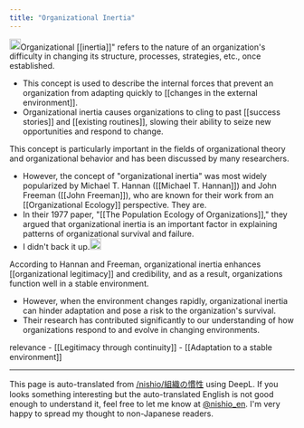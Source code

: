```yaml
---
title: "Organizational Inertia"
---
```


<img src='https://scrapbox.io/api/pages/nishio-en/gpt/icon' alt='gpt.icon' height="19.5"/>Organizational [[inertia]]" refers to the nature of an organization's difficulty in changing its structure, processes, strategies, etc., once established.
- This concept is used to describe the internal forces that prevent an organization from adapting quickly to [[changes in the external environment]].
- Organizational inertia causes organizations to cling to past [[success stories]] and [[existing routines]], slowing their ability to seize new opportunities and respond to change.

This concept is particularly important in the fields of organizational theory and organizational behavior and has been discussed by many researchers.
- However, the concept of "organizational inertia" was most widely popularized by Michael T. Hannan ([[Michael T. Hannan]]) and John Freeman ([[John Freeman]]), who are known for their work from an [[Organizational Ecology]] perspective. They are.
- In their 1977 paper, "[[The Population Ecology of Organizations]]," they argued that organizational inertia is an important factor in explaining patterns of organizational survival and failure.
- I didn't back it up.<img src='https://scrapbox.io/api/pages/nishio-en/nishio/icon' alt='nishio.icon' height="19.5"/>

According to Hannan and Freeman, organizational inertia enhances [[organizational legitimacy]] and credibility, and as a result, organizations function well in a stable environment.
- However, when the environment changes rapidly, organizational inertia can hinder adaptation and pose a risk to the organization's survival.
- Their research has contributed significantly to our understanding of how organizations respond to and evolve in changing environments.

relevance
    - [[Legitimacy through continuity]]
    - [[Adaptation to a stable environment]]

---
This page is auto-translated from [/nishio/組織の慣性](https://scrapbox.io/nishio/組織の慣性) using DeepL. If you looks something interesting but the auto-translated English is not good enough to understand it, feel free to let me know at [@nishio_en](https://twitter.com/nishio_en). I'm very happy to spread my thought to non-Japanese readers.